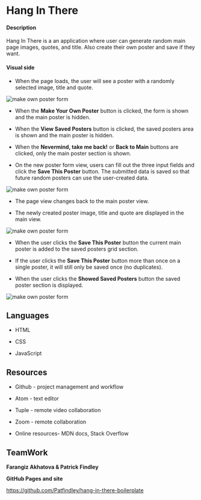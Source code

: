 # Hang In There

#### Description

Hang In There is a an application where user can generate random main page images, quotes, and title. Also create their own poster and save if they want.


#### Visual side

-   When the page loads, the user will see a poster with a randomly selected image, title and quote.

   ![make own poster form](https://frontend.turing.io/assets/images/projects/hang-in-there/homepage.png)

-   When the  **Make Your Own Poster**  button is clicked, the form is shown and the main poster is hidden.

-   When the  **View Saved Posters**  button is clicked, the saved posters area is shown and the main poster is hidden.

-   When the  **Nevermind, take me back!** or  **Back to Main** buttons are clicked, only the main poster section is shown.

-   On the new poster form view, users can fill out the three input fields and  click the  **Save This Poster** button. The submitted data is saved so that future random posters can use the user-created data.

![make own poster form](https://frontend.turing.io/assets/images/projects/hang-in-there/form.png)

-   The page view changes back to the main poster view.

-   The newly created poster image, title and quote are displayed in the main view.

![make own poster form](https://frontend.turing.io/assets/images/projects/hang-in-there/form-result.png)


-   When the user clicks the   **Save This Poster**  button the current main poster is added to the saved posters grid section.

-   If the user  clicks the   **Save This Poster**  button more than once on a single poster, it will still only be saved once (no duplicates).

-   When the user clicks the   **Showed Saved Posters** button the saved poster section is displayed.

![make own poster form](https://frontend.turing.io/assets/images/projects/hang-in-there/saved.png)


## Languages

* HTML

* CSS

* JavaScript


## Resources

* Github - project management and workflow

* Atom - text editor

* Tuple - remote video collaboration

* Zoom - remote collaboration

* Online resources- MDN docs, Stack Overflow



## TeamWork

**Farangiz Akhatova & Patrick Findley**

**GitHub Pages and site**

https://github.com/Patfindley/hang-in-there-boilerplate
